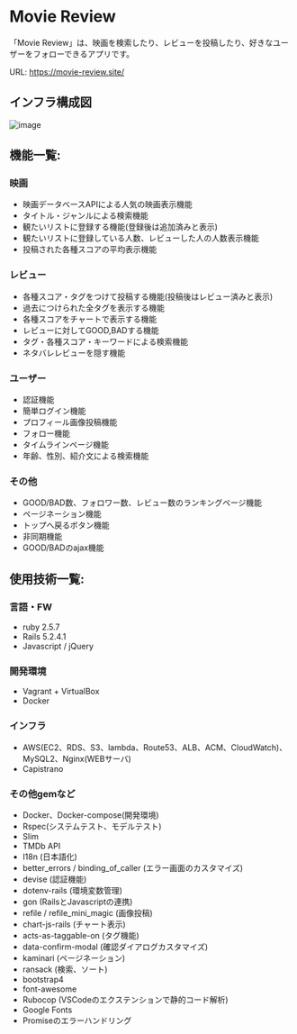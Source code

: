 # Movie Review

「Movie Review」は、映画を検索したり、レビューを投稿したり、好きなユーザーをフォローできるアプリです。

URL: https://movie-review.site/

## インフラ構成図

![image](https://user-images.githubusercontent.com/57398198/76825023-1eb9e280-685c-11ea-906d-7d0a680b97cc.png)

## 機能一覧:

### 映画

* 映画データベースAPIによる人気の映画表示機能
* タイトル・ジャンルによる検索機能
* 観たいリストに登録する機能(登録後は追加済みと表示)
* 観たいリストに登録している人数、レビューした人の人数表示機能
* 投稿された各種スコアの平均表示機能

### レビュー

* 各種スコア・タグをつけて投稿する機能(投稿後はレビュー済みと表示)
* 過去につけられた全タグを表示する機能
* 各種スコアをチャートで表示する機能
* レビューに対してGOOD,BADする機能
* タグ・各種スコア・キーワードによる検索機能
* ネタバレレビューを隠す機能

### ユーザー

* 認証機能
* 簡単ログイン機能
* プロフィール画像投稿機能
* フォロー機能
* タイムラインページ機能
* 年齢、性別、紹介文による検索機能

### その他

* GOOD/BAD数、フォロワー数、レビュー数のランキングページ機能
* ページネーション機能
* トップへ戻るボタン機能
* 非同期機能
* GOOD/BADのajax機能


## 使用技術一覧:

### 言語・FW

* ruby 2.5.7
* Rails 5.2.4.1
* Javascript / jQuery

### 開発環境

* Vagrant + VirtualBox
* Docker

### インフラ

* AWS(EC2、RDS、S3、lambda、Route53、ALB、ACM、CloudWatch)、MySQL2、Nginx(WEBサーバ)
* Capistrano

### その他gemなど

* Docker、Docker-compose(開発環境)
* Rspec(システムテスト、モデルテスト)
* Slim
* TMDb API
* I18n (日本語化)
* better_errors / binding_of_caller (エラー画面のカスタマイズ)
* devise (認証機能)
* dotenv-rails (環境変数管理)
* gon (RailsとJavascriptの連携)
* refile / refile_mini_magic (画像投稿)
* chart-js-rails (チャート表示)
* acts-as-taggable-on (タグ機能)
* data-confirm-modal (確認ダイアログカスタマイズ)
* kaminari (ページネーション)
* ransack (検索、ソート)
* bootstrap4
* font-awesome
* Rubocop (VSCodeのエクステンションで静的コード解析)
* Google Fonts
* Promiseのエラーハンドリング
